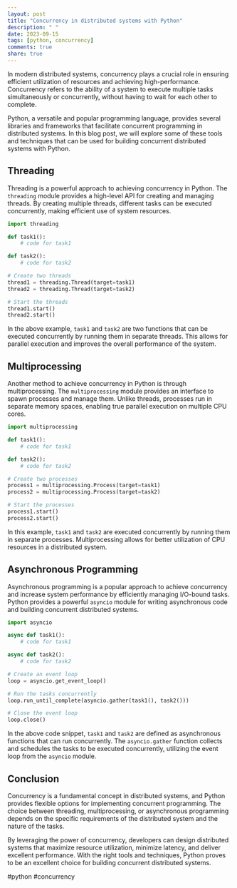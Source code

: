 ```yaml
---
layout: post
title: "Concurrency in distributed systems with Python"
description: " "
date: 2023-09-15
tags: [python, concurrency]
comments: true
share: true
---
```


In modern distributed systems, concurrency plays a crucial role in ensuring efficient utilization of resources and achieving high-performance. Concurrency refers to the ability of a system to execute multiple tasks simultaneously or concurrently, without having to wait for each other to complete.

Python, a versatile and popular programming language, provides several libraries and frameworks that facilitate concurrent programming in distributed systems. In this blog post, we will explore some of these tools and techniques that can be used for building concurrent distributed systems with Python.

## Threading

Threading is a powerful approach to achieving concurrency in Python. The `threading` module provides a high-level API for creating and managing threads. By creating multiple threads, different tasks can be executed concurrently, making efficient use of system resources.

```python
import threading

def task1():
    # code for task1

def task2():
    # code for task2

# Create two threads
thread1 = threading.Thread(target=task1)
thread2 = threading.Thread(target=task2)

# Start the threads
thread1.start()
thread2.start()
```

In the above example, `task1` and `task2` are two functions that can be executed concurrently by running them in separate threads. This allows for parallel execution and improves the overall performance of the system.

## Multiprocessing

Another method to achieve concurrency in Python is through multiprocessing. The `multiprocessing` module provides an interface to spawn processes and manage them. Unlike threads, processes run in separate memory spaces, enabling true parallel execution on multiple CPU cores.

```python
import multiprocessing

def task1():
    # code for task1

def task2():
    # code for task2

# Create two processes
process1 = multiprocessing.Process(target=task1)
process2 = multiprocessing.Process(target=task2)

# Start the processes
process1.start()
process2.start()
```

In this example, `task1` and `task2` are executed concurrently by running them in separate processes. Multiprocessing allows for better utilization of CPU resources in a distributed system.

## Asynchronous Programming

Asynchronous programming is a popular approach to achieve concurrency and increase system performance by efficiently managing I/O-bound tasks. Python provides a powerful `asyncio` module for writing asynchronous code and building concurrent distributed systems.

```python
import asyncio

async def task1():
    # code for task1

async def task2():
    # code for task2

# Create an event loop
loop = asyncio.get_event_loop()

# Run the tasks concurrently
loop.run_until_complete(asyncio.gather(task1(), task2()))

# Close the event loop
loop.close()
```

In the above code snippet, `task1` and `task2` are defined as asynchronous functions that can run concurrently. The `asyncio.gather` function collects and schedules the tasks to be executed concurrently, utilizing the event loop from the `asyncio` module.

## Conclusion

Concurrency is a fundamental concept in distributed systems, and Python provides flexible options for implementing concurrent programming. The choice between threading, multiprocessing, or asynchronous programming depends on the specific requirements of the distributed system and the nature of the tasks.

By leveraging the power of concurrency, developers can design distributed systems that maximize resource utilization, minimize latency, and deliver excellent performance. With the right tools and techniques, Python proves to be an excellent choice for building concurrent distributed systems.

#python #concurrency
